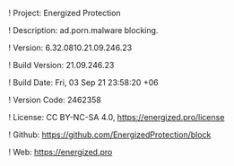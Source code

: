 ! Project: Energized Protection

! Description: ad.porn.malware blocking.

! Version: 6.32.0810.21.09.246.23

! Build Version: 21.09.246.23

! Build Date: Fri, 03 Sep 21 23:58:20 +06

! Version Code: 2462358

! License: CC BY-NC-SA 4.0, https://energized.pro/license

! Github: https://github.com/EnergizedProtection/block

! Web: https://energized.pro
